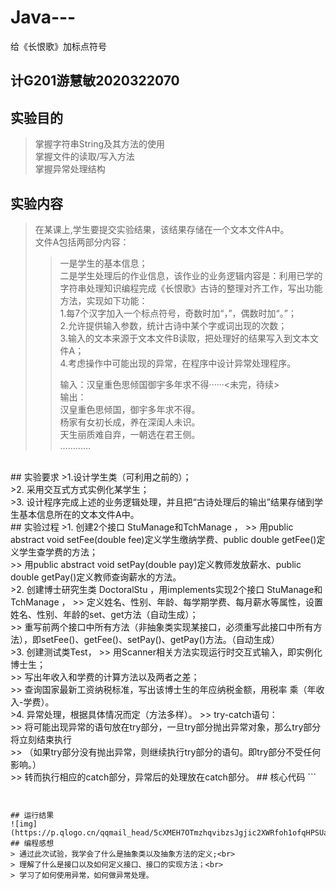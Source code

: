 # Java---
给《长恨歌》加标点符号
## 计G201游慧敏2020322070 
## 实验目的
> 掌握字符串String及其方法的使用<br>
> 掌握文件的读取/写入方法<br>
> 掌握异常处理结构<br>
## 实验内容
> 在某课上,学生要提交实验结果，该结果存储在一个文本文件A中。<br>
> 文件A包括两部分内容：<br>
>> 一是学生的基本信息；<br>
>> 二是学生处理后的作业信息，该作业的业务逻辑内容是：利用已学的字符串处理知识编程完成《长恨歌》古诗的整理对齐工作，写出功能方法，实现如下功能：<br>
>> 1.每7个汉字加入一个标点符号，奇数时加“，”，偶数时加“。”；<br>
>> 2.允许提供输入参数，统计古诗中某个字或词出现的次数；<br>
>> 3.输入的文本来源于文本文件B读取，把处理好的结果写入到文本文件A；<br>
>> 4.考虑操作中可能出现的异常，在程序中设计异常处理程序。<br>
>>
>> 输入：汉皇重色思倾国御宇多年求不得······<未完，待续><br>
>> 输出：<br>
>> 汉皇重色思倾国，御宇多年求不得。<br>
>> 杨家有女初长成，养在深闺人未识。<br>
>> 天生丽质难自弃，一朝选在君王侧。<br>
>> …………<br>
<br>
## 实验要求
>1.设计学生类（可利用之前的）；<br>
>2. 采用交互式方式实例化某学生；<br>
>3. 设计程序完成上述的业务逻辑处理，并且把“古诗处理后的输出”结果存储到学生基本信息所在的文本文件A中。<br>
## 实验过程
>1. 创建2个接口 StuManage和TchManage ，
>>  用public abstract void setFee(double fee)定义学生缴纳学费、public  double getFee()定义学生查学费的方法；<br>
>>  用public abstract void setPay(double pay)定义教师发放薪水、public double getPay()定义教师查询薪水的方法。<br>
>2. 创建博士研究生类 DoctoralStu ，用implements实现2个接口 StuManage和TchManage ，
>>  定义姓名、性别、年龄、每学期学费、每月薪水等属性，设置姓名、性别、年龄的set、get方法（自动生成）；<br>
>>  重写前两个接口中所有方法（非抽象类实现某接口，必须重写此接口中所有方法），即setFee()、getFee()、setPay()、getPay()方法。（自动生成）<br>
>3. 创建测试类Test，
>>  用Scanner相关方法实现运行时交互式输入，即实例化博士生；<br>
>>  写出年收入和学费的计算方法以及两者之差；<br>
>>  查询国家最新工资纳税标准，写出该博士生的年应纳税金额，用税率 乘（年收入-学费）。<br>
>4. 异常处理，根据具体情况而定（方法多样）。
>>  try-catch语句：<br>
>>  将可能出现异常的语句放在try部分，一旦try部分抛出异常对象，那么try部分将立刻结束执行<br>
>>  （如果try部分没有抛出异常，则继续执行try部分的语句。即try部分不受任何影响。）<br>
>>  转而执行相应的catch部分，异常后的处理放在catch部分。
## 核心代码
```

```
```

```
```
 
```	
## 运行结果
![img](https://p.qlogo.cn/qqmail_head/5cXMEH7OTmzhqvibzsJgjic2XWRfoh1ofqHPSUaE6xbDicxsFQJdic7qdKZuFn99tGtI/0)
## 编程感想
> 通过此次试验，我学会了什么是抽象类以及抽象方法的定义;<br>
> 理解了什么是接口以及如何定义接口、接口的实现方法；<br>
> 学习了如何使用异常，如何做异常处理。

